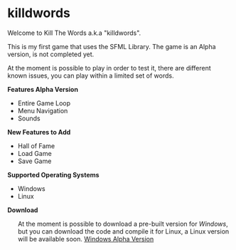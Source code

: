 killdwords
==========

Welcome to Kill The Words a.k.a "killdwords".

This is my first game that uses the SFML Library. The game is an Alpha version, is not completed yet.

At the moment is possible to play in order to test it, there are different known issues, you can play within a limited set of words.

<strong> Features Alpha Version </strong>
<ul>
<li> Entire Game Loop </li>
<li> Menu Navigation </li>
<li> Sounds </li>
</ul>

<strong> New Features to Add </strong>
<ul>
<li> Hall of Fame </li>
<li> Load Game </li>
<li> Save Game </li>
</ul>

<strong> Supported Operating Systems </strong>
<ul>
<li> Windows </li>
<li> Linux </li>
</ul>

<strong> Download </strong>
<ul>
At the moment is possible to download a pre-built version for <em>Windows</em>, but you can download the code and compile it for Linux, a Linux version will be available soon.
<a href="https://github.com/soniyj/killdwords/blob/master/dist/windows/"> Windows Alpha Version </a>
</ul>
